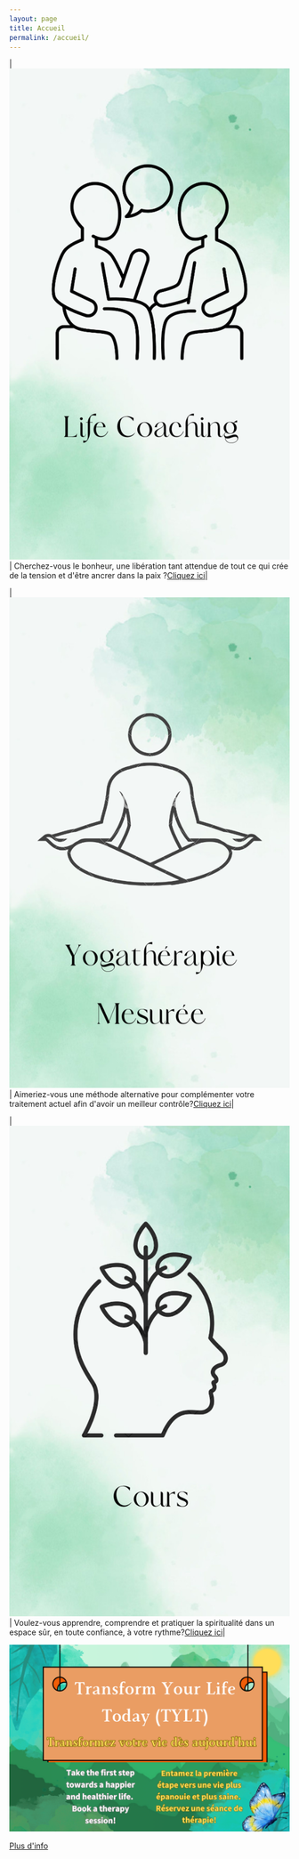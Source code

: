 ```yaml
---
layout: page
title: Accueil
permalink: /accueil/
---
```



|<a href="https://tyltonline.github.io/contact/"> ![Life coach icone](/assets/images/Lifecoach2.png "Life coach icone") </a> |  Cherchez-vous le bonheur, une libération tant attendue de tout ce qui crée de la tension et d'être ancrer dans la paix ?[Cliquez ici](https://tyltonline.github.io/contact/)|
  

|<a href="https://tyltonline.github.io/contact/"> ![Yogathérapie icone](/assets/images/YTM2.png "Yogathérapie icone") </a> | Aimeriez-vous une méthode alternative pour complémenter votre traitement actuel afin d'avoir un meilleur contrôle?[Cliquez ici](https://tyltonline.github.io/contact/)|

|<a href="https://tyltonline.github.io/contact/"> ![Cours icone](/assets/images/cours3.png "Cours icone") </a> | Voulez-vous apprendre, comprendre et pratiquer la spiritualité dans un espace sûr, en toute confiance, à votre rythme?[Cliquez ici](https://tyltonline.github.io/contact/)|

![Reservez une séance](/assets/images/Introbutterfly.png "Reservez une séance")

[Plus d'info](https://tyltonline.github.io/offres/)


